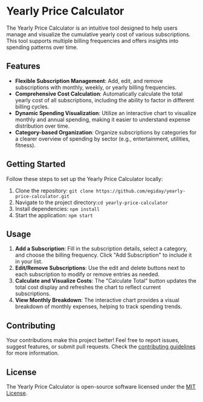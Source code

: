 # Yearly Price Calculator

The Yearly Price Calculator is an intuitive tool designed to help users manage and visualize the cumulative yearly cost of various subscriptions. This tool supports multiple billing frequencies and offers insights into spending patterns over time.

## Features

- **Flexible Subscription Management**: Add, edit, and remove subscriptions with monthly, weekly, or yearly billing frequencies.
- **Comprehensive Cost Calculation**: Automatically calculate the total yearly cost of all subscriptions, including the ability to factor in different billing cycles.
- **Dynamic Spending Visualization**: Utilize an interactive chart to visualize monthly and annual spending, making it easier to understand expense distribution over time.
- **Category-based Organization**: Organize subscriptions by categories for a clearer overview of spending by sector (e.g., entertainment, utilities, fitness).

## Getting Started

Follow these steps to set up the Yearly Price Calculator locally:

1. Clone the repository: `git clone https://github.com/egiday/yearly-price-calculator.git`
2. Navigate to the project directory:`cd yearly-price-calculator `
3. Install dependencies: `npm install `
4. Start the application: `npm start `

## Usage

1. **Add a Subscription**: Fill in the subscription details, select a category, and choose the billing frequency. Click "Add Subscription" to include it in your list.
2. **Edit/Remove Subscriptions**: Use the edit and delete buttons next to each subscription to modify or remove entries as needed.
3. **Calculate and Visualize Costs**: The "Calculate Total" button updates the total cost display and refreshes the chart to reflect current subscriptions.
4. **View Monthly Breakdown**: The interactive chart provides a visual breakdown of monthly expenses, helping to track spending trends.

## Contributing

Your contributions make this project better! Feel free to report issues, suggest features, or submit pull requests. Check the [contributing guidelines](CONTRIBUTING.md) for more information.

## License

The Yearly Price Calculator is open-source software licensed under the [MIT License](LICENSE).
